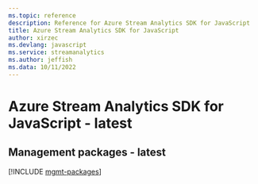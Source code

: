 ```yaml
---
ms.topic: reference
description: Reference for Azure Stream Analytics SDK for JavaScript
title: Azure Stream Analytics SDK for JavaScript
author: xirzec
ms.devlang: javascript
ms.service: streamanalytics
ms.author: jeffish
ms.data: 10/11/2022
---
```

# Azure Stream Analytics SDK for JavaScript - latest

## Management packages - latest
[!INCLUDE [mgmt-packages](stream-analytics-mgmt-index.md)]